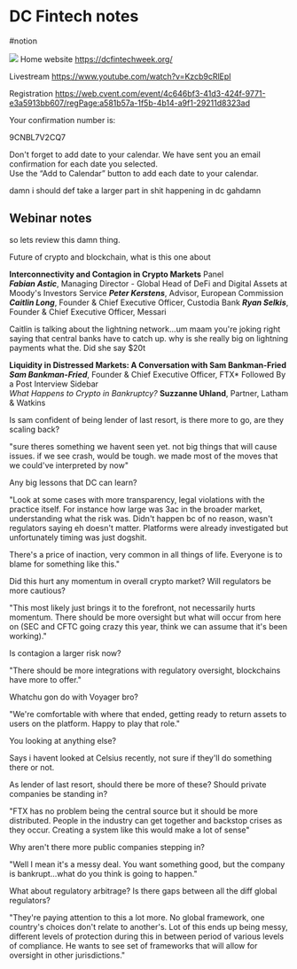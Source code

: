 # DC Fintech notes
#notion 

![](Pasted%20image%2020221011141302.png)
Home website
https://dcfintechweek.org/

Livestream
https://www.youtube.com/watch?v=Kzcb9cRlEpI

Registration
https://web.cvent.com/event/4c646bf3-41d3-424f-9771-e3a5913bb607/regPage:a581b57a-1f5b-4b14-a9f1-29211d8323ad

Your confirmation number is:

9CNBL7V2CQ7

Don't forget to add date to your calendar. We have sent you an email confirmation for each date you selected.  
Use the “Add to Calendar” button to add each date to your calendar.

damn i should def take a larger part in shit happening in dc gahdamn

## Webinar notes
so lets review this damn thing.

Future of crypto and blockchain, what is this one about

**Interconnectivity and Contagion in Crypto Markets**
Panel  
_**Fabian Astic**_, Managing Director - Global Head of DeFi and Digital Assets at Moody's Investors Service
_**Peter Kerstens**_, Advisor, European Commission
_**Caitlin Long**_, Founder & Chief Executive Officer, Custodia Bank
_**Ryan Selkis**_, Founder & Chief Executive Officer, Messari

Caitlin is talking about the lightning network...um maam you're joking right
 saying that central banks have to catch up. why is she really big on lightning payments what the. Did she say $20t 

**Liquidity in Distressed Markets: A Conversation with Sam Bankman-Fried**  
_**Sam Bankman-Fried**_, Founder & Chief Executive Officer, FTX*
Followed By a Post Interview Sidebar  
_What Happens to Crypto in Bankruptcy?_ **Suzzanne Uhland**, Partner, Latham & Watkins

Is sam confident of being lender of last resort, is there more to go, are they scaling back?

"sure theres something we havent seen yet. not big things that will cause issues. if we see crash, would be tough. we made most of the moves that we could've interpreted by now"

Any big lessons that DC can learn?

"Look at some cases with more transparency, legal violations with the practice itself. For instance how large was 3ac in the broader market, understanding what the risk was. Didn't happen bc of no reason, wasn't regulators saying eh doesn't matter. Platforms were already investigated but unfortunately timing was just dogshit. 

There's a price of inaction, very common in all things of life. Everyone is to blame for something like this."

Did this hurt any momentum in overall crypto market? Will regulators be more cautious?

"This most likely just brings it to the forefront, not necessarily hurts momentum. There should be more oversight but what will occur from here on (SEC and CFTC going crazy this year, think we can assume that it's been working)."

Is contagion a larger risk now?

"There should be more integrations with regulatory oversight, blockchains have more to offer."

Whatchu gon do with Voyager bro?

"We're comfortable with where that ended, getting ready to return assets to users on the platform. Happy to play that role."

You looking at anything else?

Says i havent looked at Celsius recently, not sure if they'll do something there or not. 

As lender of last resort, should there be more of these? Should private companies be standing in?

"FTX has no problem being the central source but it should be more distributed. People in the industry can get together and backstop crises as they occur. Creating a system like this would make a lot of sense"

Why aren't there more public companies stepping in?

"Well I mean it's a messy deal. You want something good, but the company is bankrupt...what do you think is going to happen."

What about regulatory arbitrage? Is there gaps between all the diff global regulators?

"They're paying attention to this a lot more. No global framework, one country's choices don't relate to another's. Lot of this ends up being messy, different levels of protection during this in between period of various levels of compliance. He wants to see set of frameworks that will allow for oversight in other jurisdictions."
